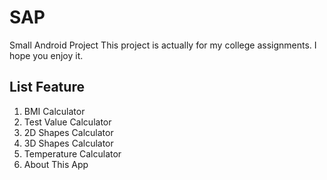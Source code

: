 # SAP
Small Android Project
This project is actually for my college assignments. I hope you enjoy it.
## List Feature
1. BMI Calculator
2. Test Value Calculator
3. 2D Shapes Calculator
4. 3D Shapes Calculator
5. Temperature Calculator
6. About This App
